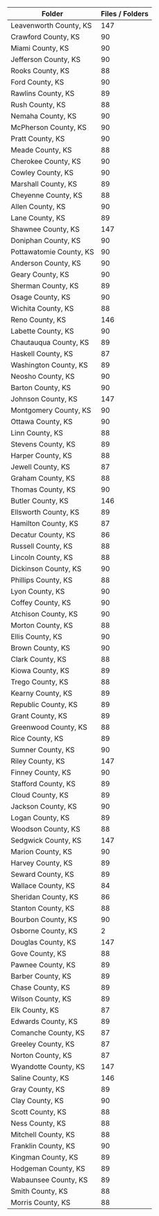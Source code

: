 | Folder                  |   Files / Folders |
|-------------------------|-------------------|
| Leavenworth County, KS  |               147 |
| Crawford County, KS     |                90 |
| Miami County, KS        |                90 |
| Jefferson County, KS    |                90 |
| Rooks County, KS        |                88 |
| Ford County, KS         |                90 |
| Rawlins County, KS      |                89 |
| Rush County, KS         |                88 |
| Nemaha County, KS       |                90 |
| McPherson County, KS    |                90 |
| Pratt County, KS        |                90 |
| Meade County, KS        |                88 |
| Cherokee County, KS     |                90 |
| Cowley County, KS       |                90 |
| Marshall County, KS     |                89 |
| Cheyenne County, KS     |                88 |
| Allen County, KS        |                90 |
| Lane County, KS         |                89 |
| Shawnee County, KS      |               147 |
| Doniphan County, KS     |                90 |
| Pottawatomie County, KS |                90 |
| Anderson County, KS     |                90 |
| Geary County, KS        |                90 |
| Sherman County, KS      |                89 |
| Osage County, KS        |                90 |
| Wichita County, KS      |                88 |
| Reno County, KS         |               146 |
| Labette County, KS      |                90 |
| Chautauqua County, KS   |                89 |
| Haskell County, KS      |                87 |
| Washington County, KS   |                89 |
| Neosho County, KS       |                90 |
| Barton County, KS       |                90 |
| Johnson County, KS      |               147 |
| Montgomery County, KS   |                90 |
| Ottawa County, KS       |                90 |
| Linn County, KS         |                88 |
| Stevens County, KS      |                89 |
| Harper County, KS       |                88 |
| Jewell County, KS       |                87 |
| Graham County, KS       |                88 |
| Thomas County, KS       |                90 |
| Butler County, KS       |               146 |
| Ellsworth County, KS    |                89 |
| Hamilton County, KS     |                87 |
| Decatur County, KS      |                86 |
| Russell County, KS      |                88 |
| Lincoln County, KS      |                88 |
| Dickinson County, KS    |                90 |
| Phillips County, KS     |                88 |
| Lyon County, KS         |                90 |
| Coffey County, KS       |                90 |
| Atchison County, KS     |                90 |
| Morton County, KS       |                88 |
| Ellis County, KS        |                90 |
| Brown County, KS        |                90 |
| Clark County, KS        |                88 |
| Kiowa County, KS        |                89 |
| Trego County, KS        |                88 |
| Kearny County, KS       |                89 |
| Republic County, KS     |                89 |
| Grant County, KS        |                89 |
| Greenwood County, KS    |                88 |
| Rice County, KS         |                89 |
| Sumner County, KS       |                90 |
| Riley County, KS        |               147 |
| Finney County, KS       |                90 |
| Stafford County, KS     |                89 |
| Cloud County, KS        |                89 |
| Jackson County, KS      |                90 |
| Logan County, KS        |                89 |
| Woodson County, KS      |                88 |
| Sedgwick County, KS     |               147 |
| Marion County, KS       |                90 |
| Harvey County, KS       |                89 |
| Seward County, KS       |                89 |
| Wallace County, KS      |                84 |
| Sheridan County, KS     |                86 |
| Stanton County, KS      |                88 |
| Bourbon County, KS      |                90 |
| Osborne County, KS      |                 2 |
| Douglas County, KS      |               147 |
| Gove County, KS         |                88 |
| Pawnee County, KS       |                89 |
| Barber County, KS       |                89 |
| Chase County, KS        |                89 |
| Wilson County, KS       |                89 |
| Elk County, KS          |                87 |
| Edwards County, KS      |                89 |
| Comanche County, KS     |                87 |
| Greeley County, KS      |                87 |
| Norton County, KS       |                87 |
| Wyandotte County, KS    |               147 |
| Saline County, KS       |               146 |
| Gray County, KS         |                89 |
| Clay County, KS         |                90 |
| Scott County, KS        |                88 |
| Ness County, KS         |                88 |
| Mitchell County, KS     |                88 |
| Franklin County, KS     |                90 |
| Kingman County, KS      |                89 |
| Hodgeman County, KS     |                89 |
| Wabaunsee County, KS    |                89 |
| Smith County, KS        |                88 |
| Morris County, KS       |                88 |